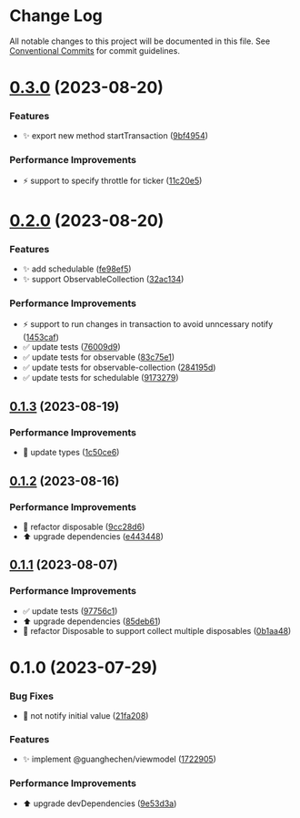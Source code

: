 # Change Log

All notable changes to this project will be documented in this file.
See [Conventional Commits](https://conventionalcommits.org) for commit guidelines.

# [0.3.0](https://github.com/guanghechen/react-kit/compare/@guanghechen/viewmodel@0.2.0...@guanghechen/viewmodel@0.3.0) (2023-08-20)


### Features

* ✨ export new method startTransaction ([9bf4954](https://github.com/guanghechen/react-kit/commit/9bf4954cd1f0e8ea757df5c6735e703e7a778dc9))


### Performance Improvements

* ⚡️ support to specify throttle for ticker ([11c20e5](https://github.com/guanghechen/react-kit/commit/11c20e51e3e9b94bece8139b0c67f5a0b7930813))





# [0.2.0](https://github.com/guanghechen/react-kit/compare/@guanghechen/viewmodel@0.1.3...@guanghechen/viewmodel@0.2.0) (2023-08-20)


### Features

* ✨ add schedulable ([fe98ef5](https://github.com/guanghechen/react-kit/commit/fe98ef5f14abe14ab9bc78366ce9848bcea744b7))
* ✨ support ObservableCollection ([32ac134](https://github.com/guanghechen/react-kit/commit/32ac134058c322019a73b6437555903caa950be8))


### Performance Improvements

* ⚡️ support to run changes in transaction to avoid unncessary notify ([1453caf](https://github.com/guanghechen/react-kit/commit/1453cafa705913505b91e7b1141d1612543a166c))
* ✅ update tests ([76009d9](https://github.com/guanghechen/react-kit/commit/76009d9c8f31f1b2d088d716c83acee5454afd36))
* ✅ update tests for observable ([83c75e1](https://github.com/guanghechen/react-kit/commit/83c75e1c780019dc178ac2e86bd0062cd9186a89))
* ✅ update tests for observable-collection ([284195d](https://github.com/guanghechen/react-kit/commit/284195da86ba8bc06f8ff6456575307a7588249d))
* ✅ update tests for schedulable ([9173279](https://github.com/guanghechen/react-kit/commit/91732791883c22c58a4097be99e7924feeabe51a))





## [0.1.3](https://github.com/guanghechen/react-kit/compare/@guanghechen/viewmodel@0.1.2...@guanghechen/viewmodel@0.1.3) (2023-08-19)


### Performance Improvements

* 🎨 update types ([1c50ce6](https://github.com/guanghechen/react-kit/commit/1c50ce6d352c491579b42e241438ba4b3084256d))





## [0.1.2](https://github.com/guanghechen/react-kit/compare/@guanghechen/viewmodel@0.1.1...@guanghechen/viewmodel@0.1.2) (2023-08-16)


### Performance Improvements

* :art:  refactor disposable ([9cc28d6](https://github.com/guanghechen/react-kit/commit/9cc28d64beb16d0f96833b9f14f315f8cbb4f2f2))
* ⬆️ upgrade dependencies ([e443448](https://github.com/guanghechen/react-kit/commit/e4434481d1834f7567944788042ac478eb5fd503))





## [0.1.1](https://github.com/guanghechen/react-kit/compare/@guanghechen/viewmodel@0.1.0...@guanghechen/viewmodel@0.1.1) (2023-08-07)


### Performance Improvements

* ✅ update tests ([97756c1](https://github.com/guanghechen/react-kit/commit/97756c1b040b578d83f2032713204d69ca52f891))
* ⬆️ upgrade dependencies ([85deb61](https://github.com/guanghechen/react-kit/commit/85deb61590539a1e038bbafdacbc0825e19555ff))
* 🎨 refactor Disposable to support collect multiple disposables ([0b1aa48](https://github.com/guanghechen/react-kit/commit/0b1aa48c7e9161ee8f713d94848957bd9ae9585f))





# 0.1.0 (2023-07-29)


### Bug Fixes

* 🐛 not notify initial value ([21fa208](https://github.com/guanghechen/react-kit/commit/21fa208826f94ccffdbbc3570d592deb822d61a8))


### Features

* ✨ implement @guanghechen/viewmodel ([1722905](https://github.com/guanghechen/react-kit/commit/17229050e8d335c66ec7dc3c8ef68925a4954957))


### Performance Improvements

* ⬆️ upgrade devDependencies ([9e53d3a](https://github.com/guanghechen/react-kit/commit/9e53d3a6abdbe7a1590de360621046652ffb841c))
